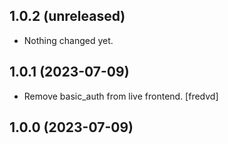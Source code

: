 ## 1.0.2 (unreleased)


- Nothing changed yet.


## 1.0.1 (2023-07-09)

- Remove basic_auth from live frontend. [fredvd]


## 1.0.0 (2023-07-09)